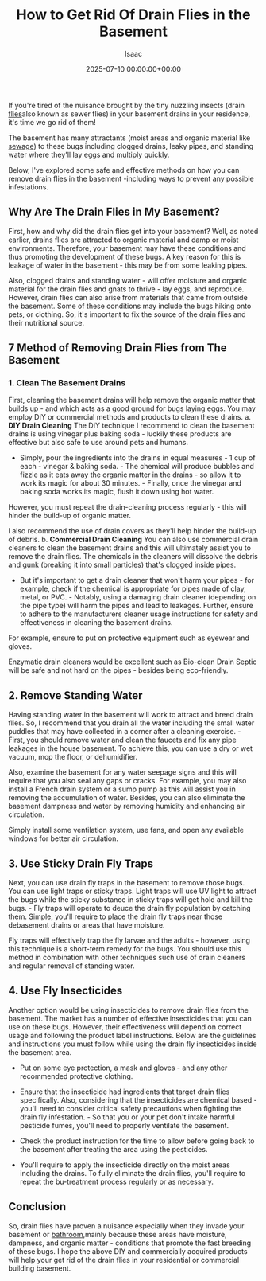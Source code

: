 ﻿---
title: How to Get Rid Of Drain Flies in the Basement
description: If you're tired of the nuisance brought by the tiny nuzzling insects drain flies also known as sewer flies in your basement drains in your residence, it's...
slug: /how-to-get-rid-of-drain-flies-in-the-basement/
date: 2025-07-10 00:00:00+00:00
lastmod: 2025-07-10 00:00:00+03:00
author: Isaac
categories:

- Flies

- Guide
tags:

- flies

- rid

- drain
layout: post
---

If you're tired of the nuisance brought by the tiny nuzzling insects (drain [flies](https://pestpolicy.com/how-to-get-rid-of-drain-flies-in-septic-tank/)also known as sewer flies) in your basement drains in your residence, it's time we go rid of them!

The basement has many attractants (moist areas and organic material like [sewage](https://pestpolicy.com/how-[drain](https://pestpolicy.com/how-to-get-rid-of-drain-flies-in-the-bathroom/)-cleaners-work/)) to these bugs including clogged drains, leaky pipes, and standing water where they'll lay eggs and multiply quickly.

Below, I've explored some safe and effective methods on how you can remove drain flies in the basement -including ways to prevent any possible infestations.

##  Why Are The Drain Flies in My Basement?

First, how and why did the drain flies get into your basement? Well, as noted earlier, drains flies are attracted to organic material and damp or moist environments. Therefore, your basement may have these conditions and thus promoting the development of these bugs. A key reason for this is leakage of water in the basement - this may be from some leaking pipes.

Also, clogged drains and standing water - will offer moisture and organic material for the drain flies and gnats to thrive - lay eggs, and reproduce. However, drain flies can also arise from materials that came from outside the basement. Some of these conditions may include the bugs hiking onto pets, or clothing. So, it's important to fix the source of the drain flies and their nutritional source.

##  7 Method of Removing Drain Flies from The Basement

###  1. Clean The Basement Drains

First, cleaning the basement drains will help remove the organic matter that builds up - and which acts as a good ground for bugs laying eggs. You may employ DIY or commercial methods and products to clean these drains. a. **DIY Drain Cleaning** The DIY technique I recommend to clean the basement drains is using vinegar plus baking soda - luckily these products are effective but also safe to use around pets and humans.

- Simply, pour the ingredients into the drains in equal measures - 1 cup of each - vinegar & baking soda. - The chemical will produce bubbles and fizzle as it eats away the organic matter in the drains - so allow it to work its magic for about 30 minutes. - Finally, once the vinegar and baking soda works its magic, flush it down using hot water.

However, you must repeat the drain-cleaning process regularly - this will hinder the build-up of organic matter.

I also recommend the use of drain covers as they'll help hinder the build-up of debris. b. **Commercial Drain Cleaning** You can also use commercial drain cleaners to clean the basement drains and this will ultimately assist you to remove the drain flies. The chemicals in the cleaners will dissolve the debris and gunk (breaking it into small particles) that's clogged inside pipes.

- But it's important to get a drain cleaner that won't harm your pipes - for example, check if the chemical is appropriate for pipes made of clay, metal, or PVC. - Notably, using a damaging drain cleaner (depending on the pipe type) will harm the pipes and lead to leakages. Further, ensure to adhere to the manufacturers cleaner usage instructions for safety and effectiveness in cleaning the basement drains.

For example, ensure to put on protective equipment such as eyewear and gloves.

Enzymatic drain cleaners would be excellent such as Bio-clean Drain Septic will be safe and not hard on the pipes - besides being eco-friendly.

##  2. Remove Standing Water

Having standing water in the basement will work to attract and breed drain flies. So, I recommend that you drain all the water including the small water puddles that may have collected in a corner after a cleaning exercise. - First, you should remove water and clean the faucets and fix any pipe leakages in the house basement. To achieve this, you can use a dry or wet vacuum, mop the floor, or dehumidifier.

Also, examine the basement for any water seepage signs and this will require that you also seal any gaps or cracks. For example, you may also install a French drain system or a sump pump as this will assist you in removing the accumulation of water. Besides, you can also eliminate the basement dampness and water by removing humidity and enhancing air circulation.

Simply install some ventilation system, use fans, and open any available windows for better air circulation.

##  3. Use Sticky Drain Fly Traps

Next, you can use drain fly traps in the basement to remove those bugs. You can use light traps or sticky traps. Light traps will use UV light to attract the bugs while the sticky substance in sticky traps will get hold and kill the bugs. - Fly traps will operate to deuce the drain fly population by catching them. Simple, you'll require to place the drain fly traps near those debasement drains or areas that have moisture.

Fly traps will effectively trap the fly larvae and the adults - however, using this technique is a short-term remedy for the bugs. You should use this method in combination with other techniques such use of drain cleaners and regular removal of standing water.

##  4. Use Fly Insecticides

Another option would be using insecticides to remove drain flies from the basement. The market has a number of effective insecticides that you can use on these bugs. However, their effectiveness will depend on correct usage and following the product label instructions. Below are the guidelines and instructions you must follow while using the drain fly insecticides inside the basement area.

- Put on some eye protection, a mask and gloves - and any other recommended protective clothing.

- Ensure that the insecticide had ingredients that target drain flies specifically. Also, considering that the insecticides are chemical based - you'll need to consider critical safety precautions when fighting the drain fly infestation. - So that you or your pet don't intake harmful pesticide fumes, you'll need to properly ventilate the basement.

- Check the product instruction for the time to allow before going back to the basement after treating the area using the pesticides.

- You'll require to apply the insecticide directly on the moist areas including the drains. To fully eliminate the drain flies, you'll require to repeat the bu-treatment process regularly or as necessary.

##  Conclusion

So, drain flies have proven a nuisance especially when they invade your basement or [bathroom](https://pestpolicy.com/how-to-get-rid-of-drain-flies-in-the-bathroom/),mainly because these areas have moisture, dampness, and organic matter - conditions that promote the fast breeding of these bugs. I hope the above DIY and commercially acquired products will help your get rid of the drain flies in your residential or commercial building basement.

